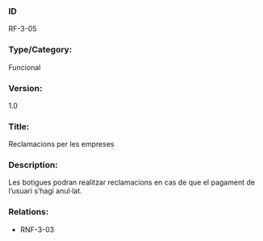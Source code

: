 ### ID
RF-3-05
### Type/Category:
Funcional
### Version:
1.0
### Title:
Reclamacions per les empreses
### Description:
Les botigues podran realitzar reclamacions en cas de que el pagament de l’usuari s’hagi anul·lat.
### Relations:
* RNF-3-03
